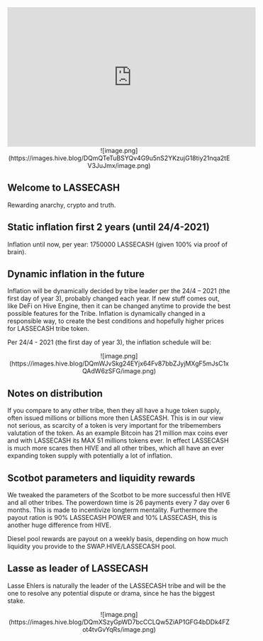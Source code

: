 <iframe width="560" height="315" src="https://www.youtube.com/embed/vHp5UkPBx70" frameborder="0" allow="accelerometer; autoplay; clipboard-write; encrypted-media; gyroscope; picture-in-picture" allowfullscreen></iframe>

<center>![image.png](https://images.hive.blog/DQmQTeTuBSYQv4G9u5nS2YKzujG18tiy21nqa2tEV3JuJmx/image.png)</center>


Welcome to LASSECASH
-
Rewarding anarchy, crypto and truth.





Static inflation first 2 years (until 24/4-2021)
-
Inflation until now, per year: 1750000 LASSECASH (given 100% via proof of brain).

Dynamic inflation in the future
-
Inflation will be dynamically decided by tribe leader per the 24/4 – 2021 (the first day of year 3), probably changed each year. If new stuff comes out, like DeFi on Hive Engine, then it can be changed anytime to provide the best possible features for the Tribe. Inflation is dynamically changed in a responsible way, to create the best conditions and hopefully higher prices for LASSECASH tribe token.

Per 24/4 - 2021 (the first day of year 3), the inflation schedule will be:


<center>![image.png](https://images.hive.blog/DQmWJvSkg24EYjx64Fv87bbZJyjMXgF5mJsC1xQAdW6zSFG/image.png)</center>



Notes on distribution
-

If you compare to any other tribe, then they all have a huge token supply, often issued millions or billions more then LASSECASH. This is in our view not serious, as scarcity of a token is very important for the tribemembers valutation of the token. As an example Bitcoin has 21 million max coins ever and with LASSECASH its MAX 51 millions tokens ever. In effect LASSECASH is much more scares then HIVE and all other tribes, which all have an ever expanding token supply with potentially a lot of inflation.


Scotbot parameters and liquidity rewards
-
We tweaked the parameters of the Scotbot to be more successful then HIVE and all other tribes. The powerdown time is 26 payments every 7 day over 6 months. This is made to incentivize longterm mentality. Furthermore the payout ration is 90% LASSECASH POWER and 10% LASSECASH, this is another huge difference from HIVE.

Diesel pool rewards are payout on a weekly basis, depending on how much liquidity you provide to the SWAP.HIVE/LASSECASH pool.

Lasse as leader of LASSECASH
-
Lasse Ehlers is naturally the leader of the LASSECASH tribe and will be the one to resolve any potential dispute or drama, since he has the biggest stake.

<center>
![image.png](https://images.hive.blog/DQmXSzyGpWD7bcCCLQw5ZiAP1GFG4bDDk4FZot4tvGvYqRs/image.png)
</center>
